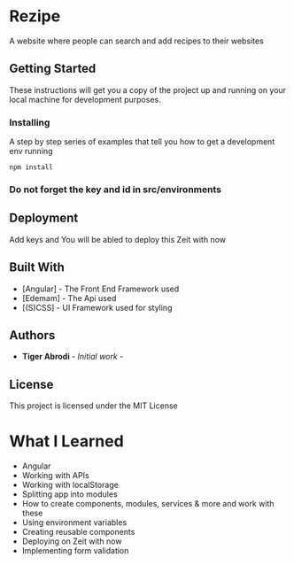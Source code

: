 # Rezipe

A website where people can search and add recipes to their websites

## Getting Started

These instructions will get you a copy of the project up and running on your local machine for development purposes.

### Installing

A step by step series of examples that tell you how to get a development env running

```
npm install
```
### Do not forget the key and id in src/environments

## Deployment

Add keys and You will be abled to deploy this Zeit with now

## Built With

* [Angular] - The Front End Framework used
* [Edemam] - The Api used
* [(S)CSS] - UI Framework used for styling


## Authors

* **Tiger Abrodi** - *Initial work* - 

## License

This project is licensed under the MIT License 

# What I Learned
- Angular
- Working with APIs
- Working with localStorage
- Splitting app into modules
- How to create components, modules, services & more and work with these
- Using environment variables
- Creating reusable components
- Deploying on Zeit with now
- Implementing form validation
